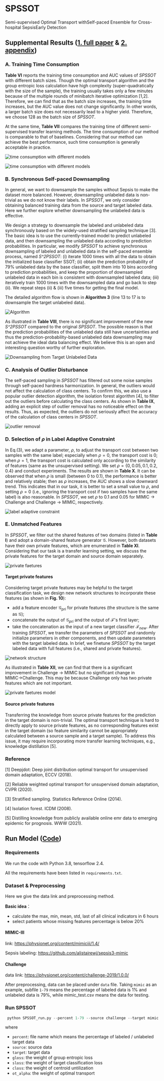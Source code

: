 # SPSSOT

Semi-supervised Optimal Transport withSelf-paced Ensemble for Cross-hospital SepsisEarly Detection

## Supplemental Results ([1. full paper](./SPSSOT_full.pdf) & [2. appendix](./SPSSOT_Appendix.pdf))

### A. Training Time Consumption

**Table VI** reports the training time consumption and AUC values of *SPSSOT* with different batch sizes. Though the optimal transport algorithm and the group entropic loss calculation have high complexity (super-quadratically with the size of the sample), the training usually takes only a few minutes because of the multiple rounds of minibatch iterative optimization [1,2]. Therefore, we can find that as the batch size increases, the training time increases, but the AUC value does not change significantly. In other words, a larger batch size does not necessarily lead to a higher yield. Therefore, we choose 128 as the batch size of *SPSSOT*.

At the same time, **Table VII** compares the training time of different semi-supervised transfer learning methods. The time consumption of our method is comparable to that of baselines. Considering that our method can achieve the best performance, such time consumption is generally acceptable in practice.

![time consumption with different models](./figures/A.tableVI.png)

![time consumption with different models](./figures/A.tableVII.png)


### B. Synchronous Self-paced Downsampling

In general, we want to downsample the samples without Sepsis to make the dataset more balanced. However, downsampling unlabeled data is non-trivial as we do not know their labels. In *SPSSOT*, we only consider obtaining balanced training data from the source and target labeled data. Here we further explore whether downsampling the unlabeled data is effective. 

We design a strategy to downsample the labeled and unlabeled data synchronously based on the widely-used stratified sampling technique [3]. 
The basic idea is to use the currently-trained model to predict unlabeled data, and then downsampling the unlabeled data according to prediction probabilities. In particular, we modify *SPSSOT* to achieve synchronous downsampling of labeled and unlabeled data in the self-paced ensemble process, named *S^2PSSOT*: 
(i) iterate 1000 times with all the data to obtain the initialized base classifier SSOT; 
(ii) obtain the prediction probability of 79\% unlabeled data by the base classifier, split them into 10 bins according to prediction probabilities, and keep the proportion of downsampled unlabeled data in each bin is consistent with downsampled labeled data; 
(iii) iteratively train 1000 times with the downsampled data and go back to step (ii).
We repeat steps (ii) \& (iii) five times for getting the final model. 

The detailed algorithm flow is shown in **Algorithm 3** (line 13 to 17 is to downsample the target unlabeled data).

![Algorithm](./figures/B.Algorithm3.png)


As illustrated in **Table VIII**, there is no significant improvement of the new *S^2PSSOT* compared to the original *SPSSOT*. The possible reason is that the prediction probabilities of the unlabeled data still have uncertainties and thus the prediction-probability-based unlabeled data downsampling may not achieve the ideal data balancing effect. We believe this is an open and interesting question worthy of further exploration.

![Downsampling from Target Unlabeled Data](./figures/B.tableVIII.png)   


### C. Analysis of Outlier Disturbance

The self-paced sampling in *SPSSOT* has filtered out some noise samples through self-paced hardness harmonization. In general, the outliers would not affect the calculation of class centers.
To confirm this, we also use a popular outlier detection algorithm, the isolation forest algorithm [4], to filter out the outliers before calculating the class centers.
As shown in **Table IX**, adding an explicit step of outlier removal has no noticeable effect on the results. Thus, as expected, the outliers do not seriously affect the accuracy of the calculation of class centers in *SPSSOT*.

![outlier removal](./figures/C.tableIX.png)


### D. Selection of $\rho$ in Label Adaptive Constraint

In Eq.(3), we adapt a parameter, $\rho$, to adjust the transport cost between two samples with the same label; especially when $\rho = 0$, the transport cost is 0; when $\rho =1$, the transport cost is calculated only according to the similarity of features (same as the unsupervised setting). We set $\rho = \{0, 0.05, 0.1, 0.2, 0.4\}$ and conduct experiments. The results are shown in **Table X**.  It can be observed that when $\rho$ is small (between 0 to 0.1), the performance is better and relatively stable; then as $\rho$ increases, the AUC shows a slow downward trend. This indicates that in our task, it is better to set a small value to $\rho$, and setting $\rho = 0$ (i.e., ignoring the transport cost if two samples have the same label) is also reasonable.  In *SPSSOT*, we set $\rho$ to 0.1 and 0.05 for MIMIC $\to$ Challenge and Challenge $\to$ MIMIC, respectively.

![label adaptive constraint](./figures/D.tableX.png)


### E. Unmatched Features

In *SPSSOT*, we filter out the shared features of two domains (listed in **Table I**) and adopt a domain-shared feature generator $\mathcal{G}$.  However, both datasets have their own private features, which are enumerated in **Table XI**. Considering that our task is a transfer learning setting, we discuss the private features for the target domain and source domain separately.

![private faetures](./figures/E.tableXI.png)

#### Target private features
Considering target private features may be helpful to the target classification task, we design new network structures to incorporate these features (as shown in **Fig. 10**): 
- add a feature encoder $\mathcal{G}_{pri}$ for private features (the structure is the same as $\mathcal{G}$); 
- concatenate the output of $\mathcal{G}_{pri}$ and the output of $\mathcal{F}$'s first layer; 
- take the concatenation as the input of a new target classifier $\mathcal{F}_{new}$.
After training *SPSSOT*, we transfer the parameters of *SPSSOT* and randomly initialize parameters in other components, and then update parameters with the target labeled data. In brief, we finetune *SPSSOT* by the target labeled data with full features (i.e., shared and private features).


![network structure](./figures/E.private_fea.png)

As illustrated in **Table XII**, we can find that there is a significant improvement in Challenge $\to$ MIMIC but no significant change in MIMIC$\to$Challenge. This may be because Challenge only has two private features which are not important.


![private faetures model](./figures/E.tableXII.png)


#### Source private features
Transferring the knowledge from source private features for the prediction in the target domain is non-trivial. The optimal transport technique is hard to directly apply to source private features, as no corresponding features exist in the target domain (so feature similarity cannot be appropriately calculated between a source sample and a target sample). To address this issue, it may require incorporating more transfer learning techniques, e.g., knowledge distillation [5].


### Reference

[1] Deepjdot: Deep joint distribution optimal transport for unsupervised domain adaptation, ECCV (2018).

[2] Reliable weighted optimal transport for unsupervised domain adaptation, CVPR (2020).

[3] Stratified sampling. Statistics Reference Online (2014).

[4] Isolation forest. ICDM (2008).

[5] Distilling knowledge from publicly available online emr data to emerging epidemic for prognosis. WWW (2021).




## Run Model ([Code](https://github.com/RuiqingDing/SPSSOT))

### Requirements

We run the code with Python 3.8, tensorflow 2.4.

All the requirements have been listed in `requirements.txt`.

### Dataset & Preprocessing

Here we give the data link and preprocessing method.

**Basic idea**：

- calculate the max, min, mean, std, last of all clinical indicators in 6 hours
- select patients whose missing features percentage is below 20%

#### MIMIC-III

link: https://physionet.org/content/mimiciii/1.4/

Sepsis labeling: https://github.com/alistairewj/sepsis3-mimic

#### Challenge

data link: https://physionet.org/content/challenge-2019/1.0.0/

After preprocessing, data can be placed under `data` file. Taking `mimic` as an example, subfile `1-79` means the percentage of labeled data is 1% and unlabeled data is 79%, while mimic_test.csv means the data for testing.

### Run SPSSOT

```python
 python SPSSOT_run.py --percent 1-79 --source challenge --target mimic --gloss 0.5 --sloss 1.0 --closs 0.15 --ot_alpha 0.1
```

where

- `percent`: file name which means the percentage of labeled / unlabeled target data
- `source`: source data
- `target`: target data
- `gloss`: the weight of group entropic loss
- `sloss`: the weight of target classification loss
- `closs`: the weight of centroid untilization
- `ot_alpha`: the weight of optimal transport
